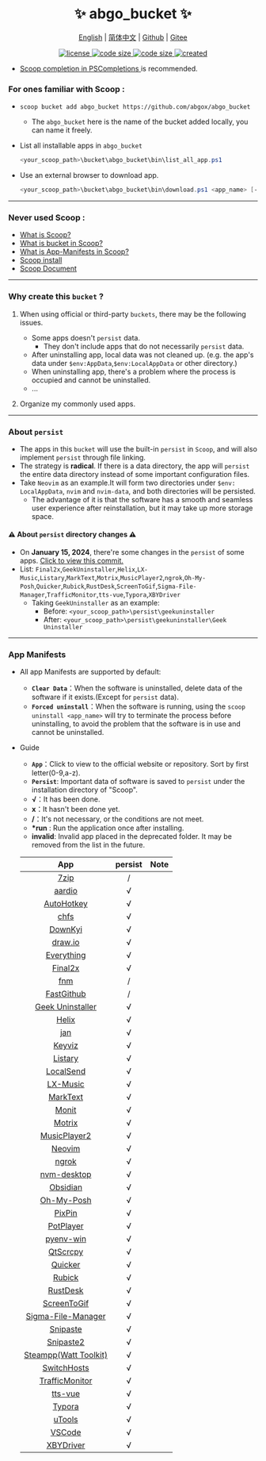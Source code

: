 <p align="center">
    <h1 align="center">✨ abgo_bucket ✨</h1>
</p>

<p align="center">
    <a href="README.md">English</a> |
    <a href="README-CN.md">简体中文</a> |
    <a href="https://github.com/abgox/abgo_bucket">Github</a> |
    <a href="https://gitee.com/abgox/abgo_bucket">Gitee</a>
</p>

<p align="center">
    <a href="https://github.com/abgox/abgo_bucket/blob/main/LICENSE">
        <img src="https://img.shields.io/github/license/abgox/abgo_bucket" alt="license" />
    </a>
    <a href="https://img.shields.io/github/languages/code-size/abgox/abgo_bucket.svg">
        <img src="https://img.shields.io/github/languages/code-size/abgox/abgo_bucket.svg" alt="code size" />
    </a>
    <a href="https://img.shields.io/github/repo-size/abgox/abgo_bucket.svg">
        <img src="https://img.shields.io/github/repo-size/abgox/abgo_bucket.svg" alt="code size" />
    </a>
    <a href="https://github.com/abgox/abgo_bucket">
        <img src="https://img.shields.io/badge/created-2023--6--1-blue" alt="created" />
    </a>
</p>

-   [Scoop completion in PSCompletions ](https://github.com/abgox/PSCompletions "PSCompletions")is recommended.

### For ones familiar with Scoop :

-   `scoop bucket add abgo_bucket https://github.com/abgox/abgo_bucket`

    -   The `abgo_bucket` here is the name of the bucket added locally, you can name it freely.

-   List all installable apps in `abgo_bucket`

    ```powershell
    <your_scoop_path>\bucket\abgo_bucket\bin\list_all_app.ps1
    ```

-   Use an external browser to download app.

    ```powershell
    <your_scoop_path>\bucket\abgo_bucket\bin\download.ps1 <app_name> [-isUpdate]
    ```

---

### Never used Scoop :

-   [What is Scoop?](https://github.com/ScoopInstaller/Scoop)
-   [What is bucket in Scoop?](https://github.com/ScoopInstaller/Scoop/wiki/Buckets)
-   [What is App-Manifests in Scoop?](https://github.com/ScoopInstaller/Scoop/wiki/App-Manifests)
-   [Scoop install](https://github.com/ScoopInstaller/Install)
-   [Scoop Document](https://github.com/ScoopInstaller/Scoop/wiki)

---

### Why create this `bucket` ?

1. When using official or third-party `buckets`, there may be the following issues.

    - Some apps doesn't `persist` data.
        - They don't include apps that do not necessarily `persist` data.
    - After uninstalling app, local data was not cleaned up. (e.g. the app's data under `$env:AppData`,`$env:LocalAppData` or other directory.)
    - When uninstalling app, there's a problem where the process is occupied and cannot be uninstalled.
    - ...

2. Organize my commonly used apps.

---

### About `persist`

-   The apps in this `bucket` will use the built-in `persist` in `Scoop`, and will also implement `persist` through file linking.
-   The strategy is **radical**. If there is a data directory, the app will `persist` the entire data directory instead of some important configuration files.
-   Take `Neovim` as an example.It will form two directories under `$env: LocalAppData`, `nvim` and `nvim-data`, and both directories will be persisted.
    -   The advantage of it is that the software has a smooth and seamless user experience after reinstallation, but it may take up more storage space.

#### ⚠︎ About `persist` directory changes ⚠︎

-   On **January 15, 2024**, there're some changes in the `persist` of some apps. [Click to view this commit.](https://github.com/abgox/abgo_bucket/commit/3b65bc2fe6f836028e0b7bde9bce4de586550eb9)
-   List: `Final2x`,`GeekUninstaller`,`Helix`,`LX-Music`,`Listary`,`MarkText`,`Motrix`,`MusicPlayer2`,`ngrok`,`Oh-My-Posh`,`Quicker`,`Rubick`,`RustDesk`,`ScreenToGif`,`Sigma-File-Manager`,`TrafficMonitor`,`tts-vue`,`Typora`,`XBYDriver`
    -   Taking `GeekUninstaller` as an example:
        -   Before: `<your_scoop_path>\persist\geekuninstaller`
        -   After: `<your_scoop_path>\persist\geekuninstaller\Geek Uninstaller`

---

### App Manifests

-   All app Manifests are supported by default:
    -   **`Clear Data`**：When the software is uninstalled, delete data of the software if it exists.(Except for `persist` data).
    -   **`Forced uninstall`**：When the software is running, using the `scoop uninstall <app_name>` will try to terminate the process before uninstalling, to avoid the problem that the software is in use and cannot be uninstalled.
-   Guide

    -   **`App`**：Click to view to the official website or repository. Sort by first letter(0-9,a-z).
    -   **`Persist`**: Important data of software is saved to `persist` under the installation directory of "Scoop".
    -   **√**：It has been done.
    -   **x**：It hasn't been done yet.
    -   **/**：It's not necessary, or the conditions are not meet.
    -   **\*run** : Run the application once after installing.
    -   **invalid**: Invalid app placed in the deprecated folder. It may be removed from the list in the future.

    |                                     App                                     | persist | Note |
    | :-------------------------------------------------------------------------: | :-----: | ---- |
    |                          [7zip](https://7-zip.org)                          |    /    |      |
    |                        [aardio](https://aardio.com)                         |    √    |      |
    |                    [AutoHotkey](https://autohotkey.com)                     |    √    |      |
    |                        [chfs](http://iscute.cn/chfs)                        |    √    |      |
    |               [DownKyi](https://leiurayer.github.io/downkyi)                |    √    |      |
    |                     [draw.io](https://www.diagrams.net)                     |    √    |      |
    |                   [Everything](https://www.voidtools.com)                   |    √    |      |
    |                    [Final2x](https://final2x.tohru.top)                     |    √    |      |
    |                    [fnm](https://github.com/Schniz/fnm)                     |    /    |      |
    |           [FastGithub](https://github.com/dotnetcore/FastGithub)            |    /    |      |
    |               [Geek Uninstaller](https://geekuninstaller.com)               |    √    |      |
    |                      [Helix](https://helix-editor.com)                      |    √    |      |
    |                            [jan](https://jan.ai)                            |    √    |      |
    |                [Keyviz](https://mularahul.github.io/keyviz)                 |    √    |      |
    |                     [Listary](https://www.listary.com)                      |    √    |      |
    |                     [LocalSend](https://localsend.org)                      |    √    |      |
    |                    [LX-Music](https://docs.lxmusic.top)                     |    √    |      |
    |                     [MarkText](https://www.marktext.cc)                     |    √    |      |
    |                      [Monit](https://monit.fzf404.art)                      |    √    |      |
    |                        [Motrix](https://motrix.app)                         |    √    |      |
    |        [MusicPlayer2](https://github.com/zhongyang219/MusicPlayer2)         |    √    |      |
    |                         [Neovim](https://neovim.io)                         |    √    |      |
    |                         [ngrok](https://ngrok.com)                          |    √    |      |
    |            [nvm-desktop](https://github.com/1111mp/nvm-desktop)             |    √    |      |
    |                       [Obsidian](https://obsidian.md)                       |    √    |      |
    |                     [Oh-My-Posh](https://ohmyposh.dev)                      |    √    |      |
    |                       [PixPin](https://pixpinapp.com)                       |    √    |      |
    |                   [PotPlayer](https://potplayer.daum.net)                   |    √    |      |
    |             [pyenv-win](https://github.com/pyenv-win/pyenv-win)             |    √    |      |
    |              [QtScrcpy](https://github.com/barry-ran/QtScrcpy)              |    √    |      |
    |                      [Quicker](https://getquicker.net)                      |    √    |      |
    |              [Rubick](https://github.com/rubickCenter/rubick)               |    √    |      |
    |              [RustDesk](https://github.com/rustdesk/rustdesk)               |    √    |      |
    |         [ScreenToGif](https://github.com/NickeManarin/ScreenToGif)          |    √    |      |
    | [Sigma-File-Manager](https://github.com/aleksey-hoffman/sigma-file-manager) |    √    |      |
    |                    [Snipaste](https://www.snipaste.com)                     |    √    |      |
    |                    [Snipaste2](https://www.snipaste.com)                    |    √    |      |
    |                [Steampp(Watt Toolkit)](https://steampp.net)                 |    √    |      |
    |                [SwitchHosts](https://switchhosts.vercel.app)                |    √    |      |
    |      [TrafficMonitor](https://github.com/zhongyang219/TrafficMonitor)       |    √    |      |
    |                [tts-vue](https://github.com/LokerL/tts-vue)                 |    √    |      |
    |                         [Typora](https://typora.io)                         |    √    |      |
    |                          [uTools](https://u.tools)                          |    √    |      |
    |                   [VSCode](https://code.visualstudio.com)                   |    √    |      |
    |            [XBYDriver](https://github.com/gaozhangmin/aliyunpan)            |    √    |      |
